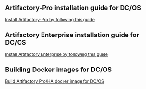 ## Artifactory-Pro installation guide for DC/OS
[Install Artifactory-Pro by following this guide](Artifactory-Pro.md)

## Artifactory Enterprise installation guide for DC/OS
[Install Artifactory Enterprise by following this guide](Artifactory-Ha.md)

## Building Docker images for DC/OS
[Build Artifactory Pro/HA docker image for DC/OS](Docker)
